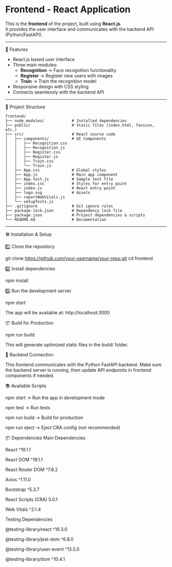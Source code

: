 # Frontend - React Application

This is the **frontend** of the project, built using **React.js**.  
It provides the user interface and communicates with the backend API (Python/FastAPI).

---

 🚀 Features
- React.js based user interface
- Three main modules:
  - **Recognition** → Face recognition functionality
  - **Register** → Register new users with images
  - **Train** → Train the recognition model
- Responsive design with CSS styling
- Connects seamlessly with the backend API

---

📂 Project Structure
~~~text
frontend/
├── node_modules/            # Installed dependencies
├── public/                  # Static files (index.html, favicon, etc.)
├── src/                     # React source code
│   ├── components/          # UI Components
│   │   ├── Recognition.css
│   │   ├── Recognition.js
│   │   ├── Register.css
│   │   ├── Register.js
│   │   ├── Train.css
│   │   └── Train.js
│   ├── App.css              # Global styles
│   ├── App.js               # Main app component
│   ├── App.test.js          # Sample test file
│   ├── index.css            # Styles for entry point
│   ├── index.js             # React entry point
│   ├── logo.svg             # Assets
│   ├── reportWebVitals.js
│   └── setupTests.js
├── .gitignore               # Git ignore rules
├── package-lock.json        # Dependency lock file
├── package.json             # Project dependencies & scripts
└── README.md                # Documentation
~~~

---

 🛠️ Installation & Setup

1️⃣ Clone the repository

git clone https://github.com/your-username/your-repo.git
cd frontend

2️⃣ Install dependencies

  npm install

3️⃣ Run the development server
  
  npm start

The app will be available at: http://localhost:3000


📦 Build for Production

npm run build

This will generate optimized static files in the build/ folder.

🔗 Backend Connection

This frontend communicates with the Python FastAPI backend.
Make sure the backend server is running, then update API endpoints in frontend components if needed.

📚 Available Scripts

npm start → Run the app in development mode

npm test → Run tests

npm run build → Build for production

npm run eject → Eject CRA config (not recommended)

📦 Dependencies
Main Dependencies

React
 ^19.1.1

React DOM
 ^19.1.1

React Router DOM
 ^7.8.2

Axios
 ^1.11.0

Bootstrap
 ^5.3.7

React Scripts (CRA)
 5.0.1

Web Vitals
 ^2.1.4

Testing Dependencies

@testing-library/react
 ^16.3.0

@testing-library/jest-dom
 ^6.8.0

@testing-library/user-event
 ^13.5.0

@testing-library/dom
 ^10.4.1



